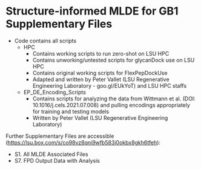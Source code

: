 # Structure-informed MLDE for GB1 Supplementary Files
- Code contains all scripts
	* HPC 
		* Contains working scripts to run zero-shot on LSU HPC
		* Contains unworking/untested scripts for glycanDock use on LSU HPC 
		* Contains original working scripts for FlexPepDockUse
		* Adapted and written by Peter Vallet (LSU Regenerative Engineering Laboratory - goo.gl/EUkYoT) and LSU HPC staffs
	* EP_DE_Encoding_Scripts
		* Contains scripts for analyzing the data from Wittmann et al. (DOI: 10.1016/j.cels.2021.07.008) and pulling encodings appropriately for training and testing models 
		* Written by Peter Vallet (LSU Regenerative Engineering Laboratory)

Further Supplementary Files are accessible (https://lsu.box.com/s/co98vz8qni9wfb583i0okbx8gkh6tfeh):
* S1. All MLDE Associated Files
* S7. FPD Output Data with Analysis
